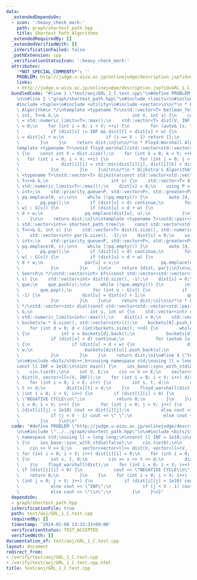 ```yaml
---
data:
  _extendedDependsOn:
  - icon: ':heavy_check_mark:'
    path: graph/shortest_path.hpp
    title: Shortest Path Algorithms
  _extendedRequiredBy: []
  _extendedVerifiedWith: []
  _isVerificationFailed: false
  _pathExtension: cpp
  _verificationStatusIcon: ':heavy_check_mark:'
  attributes:
    '*NOT_SPECIAL_COMMENTS*': ''
    PROBLEM: http://judge.u-aizu.ac.jp/onlinejudge/description.jsp?id=GRL_1_C
    links:
    - http://judge.u-aizu.ac.jp/onlinejudge/description.jsp?id=GRL_1_C
  bundledCode: "#line 1 \"test/aoj/GRL_1_C.test.cpp\"\n#define PROBLEM \"http://judge.u-aizu.ac.jp/onlinejudge/description.jsp?id=GRL_1_C\"\
    \n\n#line 2 \"graph/shortest_path.hpp\"\n#include <limits>\n#include <queue>\n\
    #include <tuple>\n#include <utility>\n#include <vector>\n\n/*\n * Bellman-Ford\
    \ Algorithm\n */\ntemplate <typename T>\nstd::vector<T> bellman_ford(const std::vector<std::tuple<int,\
    \ int, T>>& G,\n                            int V, int s) {\n    constexpr T INF\
    \ = std::numeric_limits<T>::max();\n    std::vector<T> dist(V, INF);\n    dist[s]\
    \ = 0;\n    for (int i = 0; i < V; ++i) {\n        for (auto& [s, t, w] : G) {\n\
    \            if (dist[s] != INF && dist[t] > dist[s] + w) {\n                dist[t]\
    \ = dist[s] + w;\n                if (i == V - 1) return {};\n            }\n\
    \        }\n    }\n    return dist;\n}\n\n/*\n * Floyd-Warshall Algorithm\n */\n\
    template <typename T>\nvoid floyd_warshall(std::vector<std::vector<T>>& dist)\
    \ {\n    const int V = dist.size();\n    for (int k = 0; k < V; ++k) {\n     \
    \   for (int i = 0; i < V; ++i) {\n            for (int j = 0; j < V; ++j) {\n\
    \                dist[i][j] = std::min(dist[i][j], dist[i][k] + dist[k][j]);\n\
    \            }\n        }\n    }\n}\n\n/*\n * Dijkstra's Algorithm\n */\ntemplate\
    \ <typename T>\nstd::vector<T> dijkstra(const std::vector<std::vector<std::pair<int,\
    \ T>>>& G,\n                        int s) {\n    std::vector<T> dist(G.size(),\
    \ std::numeric_limits<T>::max());\n    dist[s] = 0;\n    using P = std::pair<T,\
    \ int>;\n    std::priority_queue<P, std::vector<P>, std::greater<P>> pq;\n   \
    \ pq.emplace(0, s);\n\n    while (!pq.empty()) {\n        auto [d, v] = pq.top();\n\
    \        pq.pop();\n        if (dist[v] < d) continue;\n        for (auto& [u,\
    \ w] : G[v]) {\n            if (dist[u] > d + w) {\n                dist[u] =\
    \ d + w;\n                pq.emplace(dist[u], u);\n            }\n        }\n\
    \    }\n\n    return dist;\n}\n\ntemplate <typename T>\nstd::pair<std::vector<T>,\
    \ std::vector<int>> shortest_path_tree(\n    const std::vector<std::vector<std::pair<int,\
    \ T>>>& G, int s) {\n    std::vector<T> dist(G.size(), std::numeric_limits<T>::max());\n\
    \    std::vector<int> par(G.size(), -1);\n    dist[s] = 0;\n    using P = std::pair<T,\
    \ int>;\n    std::priority_queue<P, std::vector<P>, std::greater<P>> pq;\n   \
    \ pq.emplace(0, s);\n\n    while (!pq.empty()) {\n        auto [d, v] = pq.top();\n\
    \        pq.pop();\n        if (dist[v] < d) continue;\n        for (auto& [u,\
    \ w] : G[v]) {\n            if (dist[u] > d + w) {\n                dist[u] =\
    \ d + w;\n                par[u] = v;\n                pq.emplace(dist[u], u);\n\
    \            }\n        }\n    }\n\n    return {dist, par};\n}\n\n/*\n * Breadth-First\
    \ Search\n */\nstd::vector<int> bfs(const std::vector<std::vector<int>>& G, int\
    \ s) {\n    std::vector<int> dist(G.size(), -1);\n    dist[s] = 0;\n    std::queue<int>\
    \ que;\n    que.push(s);\n\n    while (!que.empty()) {\n        int v = que.front();\n\
    \        que.pop();\n        for (int u : G[v]) {\n            if (dist[u] ==\
    \ -1) {\n                dist[u] = dist[v] + 1;\n                que.push(u);\n\
    \            }\n        }\n    }\n\n    return dist;\n}\n\n/*\n * Dial's Algorithm\n\
    \ */\nstd::vector<int> dial(const std::vector<std::vector<std::pair<int, int>>>&\
    \ G,\n                      int s, int w) {\n    std::vector<int> dist(G.size(),\
    \ std::numeric_limits<int>::max());\n    dist[s] = 0;\n    std::vector<std::vector<int>>\
    \ buckets(w * G.size(), std::vector<int>());\n    buckets[0].push_back(s);\n\n\
    \    for (int d = 0; d < (int)buckets.size(); ++d) {\n        while (!buckets[d].empty())\
    \ {\n            int v = buckets[d].back();\n            buckets[d].pop_back();\n\
    \            if (dist[v] < d) continue;\n            for (auto& [u, w] : G[v])\
    \ {\n                if (dist[u] > d + w) {\n                    dist[u] = d +\
    \ w;\n                    buckets[dist[u]].push_back(u);\n                }\n\
    \            }\n        }\n    }\n    return dist;\n}\n#line 4 \"test/aoj/GRL_1_C.test.cpp\"\
    \n\n#include <bits/stdc++.h>\nusing namespace std;\nusing ll = long long;\n\n\
    const ll INF = 1e18;\n\nint main() {\n    ios_base::sync_with_stdio(false);\n\
    \    cin.tie(0);\n\n    int V, E;\n    cin >> V >> E;\n    vector<vector<ll>>\
    \ dist(V, vector<ll>(V, INF));\n    for (int i = 0; i < V; i++) dist[i][i] = 0;\n\
    \    for (int i = 0; i < E; i++) {\n        int s, t, d;\n        cin >> s >>\
    \ t >> d;\n        dist[s][t] = d;\n    }\n    floyd_warshall(dist);\n    for\
    \ (int i = 0; i < V; i++) {\n        if (dist[i][i] < 0) {\n            cout <<\
    \ \"NEGATIVE CYCLE\\n\";\n            return 0;\n        }\n    }\n    for (int\
    \ i = 0; i < V; i++) {\n        for (int j = 0; j < V; j++) {\n            if\
    \ (dist[i][j] < 1e10) cout << dist[i][j];\n            else cout << \"INF\";\n\
    \            if (j < V - 1) cout << \" \";\n            else cout << \"\\n\";\n\
    \        }\n    }\n}\n"
  code: "#define PROBLEM \"http://judge.u-aizu.ac.jp/onlinejudge/description.jsp?id=GRL_1_C\"\
    \n\n#include \"../../graph/shortest_path.hpp\"\n\n#include <bits/stdc++.h>\nusing\
    \ namespace std;\nusing ll = long long;\n\nconst ll INF = 1e18;\n\nint main()\
    \ {\n    ios_base::sync_with_stdio(false);\n    cin.tie(0);\n\n    int V, E;\n\
    \    cin >> V >> E;\n    vector<vector<ll>> dist(V, vector<ll>(V, INF));\n   \
    \ for (int i = 0; i < V; i++) dist[i][i] = 0;\n    for (int i = 0; i < E; i++)\
    \ {\n        int s, t, d;\n        cin >> s >> t >> d;\n        dist[s][t] = d;\n\
    \    }\n    floyd_warshall(dist);\n    for (int i = 0; i < V; i++) {\n       \
    \ if (dist[i][i] < 0) {\n            cout << \"NEGATIVE CYCLE\\n\";\n        \
    \    return 0;\n        }\n    }\n    for (int i = 0; i < V; i++) {\n        for\
    \ (int j = 0; j < V; j++) {\n            if (dist[i][j] < 1e10) cout << dist[i][j];\n\
    \            else cout << \"INF\";\n            if (j < V - 1) cout << \" \";\n\
    \            else cout << \"\\n\";\n        }\n    }\n}"
  dependsOn:
  - graph/shortest_path.hpp
  isVerificationFile: true
  path: test/aoj/GRL_1_C.test.cpp
  requiredBy: []
  timestamp: '2024-01-08 13:32:33+09:00'
  verificationStatus: TEST_ACCEPTED
  verifiedWith: []
documentation_of: test/aoj/GRL_1_C.test.cpp
layout: document
redirect_from:
- /verify/test/aoj/GRL_1_C.test.cpp
- /verify/test/aoj/GRL_1_C.test.cpp.html
title: test/aoj/GRL_1_C.test.cpp
---
```

